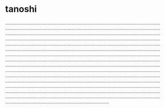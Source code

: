 # tanoshi
.......................................................................................................................................................................................................................................................................................................................................................................................................................................................................................................................................................................................................................................................................................................................................................................................................................................................................................................................................................................................................................................................................................................................................................................................................................................................................................................................................................................................................................................................................................................................................................................................................................................................................................................................................................................................................................................................................................................................................................................................................................